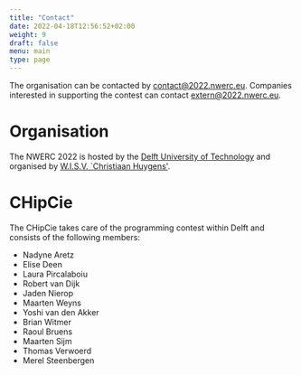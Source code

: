 ```yaml
---
title: "Contact"
date: 2022-04-18T12:56:52+02:00
weight: 9
draft: false
menu: main
type: page
---
```

The organisation can be contacted by [contact@2022.nwerc.eu](mailto:contact@2022nwerc.eu). Companies interested in supporting the contest can contact [extern@2022.nwerc.eu](mailto:extern@c2022.nwerc.eu).

# Organisation
The NWERC 2022 is hosted by the [Delft University of Technology](https://www.tudelft.nl) and organised by [W.I.S.V. `Christiaan Huygens'](https://ch.tudelft.nl).

# CHipCie
The CHipCie takes care of the programming contest within Delft and consists of the following members:
* Nadyne Aretz
* Elise Deen
* Laura Pircalaboiu
* Robert van Dijk
* Jaden Nierop
* Maarten Weyns
* Yoshi van den Akker
* Brian Witmer
* Raoul Bruens
* Maarten Sijm
* Thomas Verwoerd
* Merel Steenbergen
